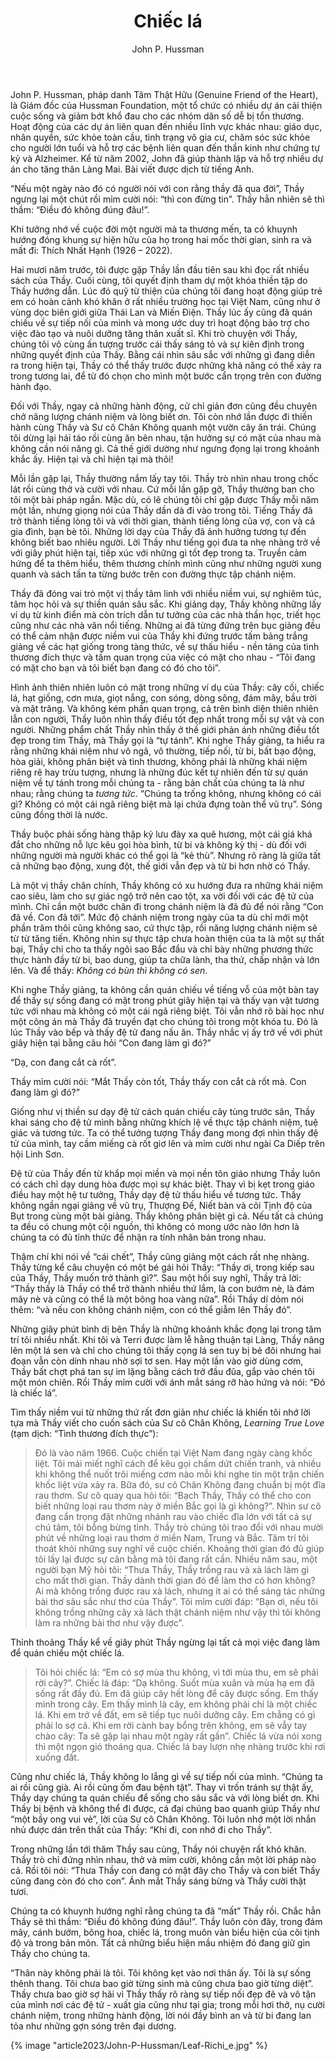 ﻿---
title: Chiếc lá
author: John P. Hussman
---

<p class="editors-preface">John P. Hussman, pháp danh Tâm Thật Hữu (Genuine Friend of the Heart), là Giám đốc của Hussman Foundation, một tổ chức có nhiều dự án cải thiện cuộc sống và giảm bớt khổ đau cho các nhóm dân số dễ bị tổn thương. Hoạt động của các dự án liên quan đến nhiều lĩnh vực khác nhau: giáo dục, nhân quyền, sức khỏe toàn cầu, tình trạng vô gia cư, chăm sóc sức khỏe cho người lớn tuổi và hỗ trợ các bệnh liên quan đến thần kinh như chứng tự kỷ và Alzheimer. Kể từ năm 2002, John đã giúp thành lập và hỗ trợ nhiều dự án cho tăng thân Làng Mai. Bài viết được dịch từ tiếng Anh.</p>

“Nếu một ngày nào đó có người nói với con rằng thầy đã qua đời”, Thầy ngưng lại một chút rồi mỉm cười nói: “thì con đừng tin”. Thầy hẳn nhiên sẽ thì thầm: “Điều đó không đúng đâu!”.

Khi tưởng nhớ về cuộc đời một người mà ta thương mến, ta có khuynh hướng đóng khung sự hiện hữu của họ trong hai mốc thời gian, sinh ra và mất đi: Thích Nhất Hạnh (1926 – 2022).

Hai mươi năm trước, tôi được gặp Thầy lần đầu tiên sau khi đọc rất nhiều sách của Thầy. Cuối cùng, tôi quyết định tham dự một khóa thiền tập do Thầy hướng dẫn. Lúc đó quỹ từ thiện của chúng tôi đang hoạt động giúp trẻ em có hoàn cảnh khó khăn ở rất nhiều trường học tại Việt Nam, cũng như ở vùng dọc biên giới giữa Thái Lan và Miến Điện. Thầy lúc ấy cũng đã quán chiếu về sự tiếp nối của mình và mong ước duy trì hoạt động bảo trợ cho việc đào tạo và nuôi dưỡng tăng thân xuất sĩ. Khi trò chuyện với Thầy, chúng tôi vô cùng ấn tượng trước cái thấy sáng tỏ và sự kiên định trong những quyết định của Thầy. Bằng cái nhìn sâu sắc với những gì đang diễn ra trong hiện tại, Thầy có thể thấy trước được những khả năng có thể xảy ra trong tương lai, để từ đó chọn cho mình một bước cẩn trọng trên con đường hành đạo.

Đối với Thầy, ngay cả những hành động, cử chỉ giản đơn cũng đều chuyên chở năng lượng chánh niệm và lòng biết ơn. Tôi còn nhớ lần được đi thiền hành cùng Thầy và Sư cô Chân Không quanh một vườn cây ăn trái. Chúng tôi dừng lại hái táo rồi cùng ăn bên nhau, tận hưởng sự có mặt của nhau mà không cần nói năng gì. Cả thế giới dường như ngưng đọng lại trong khoảnh khắc ấy. Hiện tại và chỉ hiện tại mà thôi!

<!-- {% image "article2023/John-P-Hussman/l13.JPG" %} -->

Mỗi lần gặp lại, Thầy thường nắm lấy tay tôi. Thầy trò nhìn nhau trong chốc lát rồi cùng thở và cười với nhau. Cứ mỗi lần gặp gỡ, Thầy thường ban cho tôi một bài pháp ngắn. Mặc dù, có lẽ chúng tôi chỉ gặp được Thầy mỗi năm một lần, nhưng giọng nói của Thầy dần dà đi vào trong tôi. Tiếng Thầy đã trở thành tiếng lòng tôi và với thời gian, thành tiếng lòng của vợ, con và cả gia đình, bạn bè tôi. Những lời dạy của Thầy đã ảnh hưởng tương tự đến không biết bao nhiêu người. Lời Thầy như tiếng gọi đưa ta nhẹ nhàng trở về với giây phút hiện tại, tiếp xúc với những gì tốt đẹp trong ta. Truyền cảm hứng để ta thêm hiểu, thêm thương chính mình cũng như những người xung quanh và sách tấn ta từng bước trên con đường thực tập chánh niệm.

Thầy đã đóng vai trò một vị thầy tâm linh với nhiều niềm vui, sự nghiêm túc, tâm học hỏi và sự thiền quán sâu sắc. Khi giảng dạy, Thầy không những lấy ví dụ từ kinh điển mà còn trích dẫn tư tưởng của các nhà thần học, triết học cũng như các nhà văn nổi tiếng. Những ai đã từng đứng trên bục giảng đều có thể cảm nhận được niềm vui của Thầy khi đứng trước tấm bảng trắng giảng về các hạt giống trong tàng thức, về sự thấu hiểu - nền tảng của tình thương đích thực và tầm quan trọng của việc có mặt cho nhau - “Tôi đang có mặt cho bạn và tôi biết bạn đang có đó cho tôi”.

Hình ảnh thiên nhiên luôn có mặt trong những ví dụ của Thầy: cây cối, chiếc lá, hạt giống, cơn mưa, giọt nắng, con sóng, dòng sông, đám mây, bầu trời và mặt trăng. Và không kém phần quan trọng, cả trên bình diện thiên nhiên lẫn con người, Thầy luôn nhìn thấy điều tốt đẹp nhất trong mỗi sự vật và con người. Những phẩm chất Thầy nhìn thấy ở thế giới phản ánh những điều tốt đẹp trong tim Thầy, mà Thầy gọi là “tự tánh”. Khi nghe Thầy giảng, ta hiểu ra rằng những khái niệm như vô ngã, vô thường, tiếp nối, từ bi, bất bạo động, hòa giải, không phân biệt và tình thương, không phải là những khái niệm riêng rẽ hay trừu tượng, nhưng là những đúc kết tự nhiên đến từ sự quán niệm về tự tánh trong mỗi chúng ta - rằng bản chất của chúng ta là như nhau; rằng chúng ta *tương tức*. “Chúng ta trống không, nhưng không có cái gì? Không có một cái ngã riêng biệt mà lại chứa đựng toàn thể vũ trụ”. Sóng cũng đồng thời là nước.

<!-- {% image "article2023/John-P-Hussman/13173211_1112957932099649_2621192491628848345_o.jpg" %} -->

Thầy buộc phải sống hàng thập kỷ lưu đày xa quê hương, một cái giá khá đắt cho những nỗ lực kêu gọi hòa bình, từ bi và không kỳ thị - dù đối với những người mà người khác có thể gọi là “kẻ thù”. Nhưng rõ ràng là giữa tất cả những bạo động, xung đột, thế giới vẫn đẹp và từ bi hơn nhờ có Thầy.

Là một vị thầy chân chính, Thầy không có xu hướng đưa ra những khái niệm cao siêu, làm cho sự giác ngộ trở nên cao tột, xa vời đối với các đệ tử của mình. Chỉ cần một bước chân đi trong chánh niệm là đã đủ để nói rằng “Con đã về. Con đã tới”. Mức độ chánh niệm trong ngày của ta dù chỉ mới một phần trăm thôi cũng không sao, cứ thực tập, rồi năng lượng chánh niệm sẽ từ từ tăng tiến. Không nhìn sự thực tập chưa hoàn thiện của ta là một sự thất bại, Thầy chỉ cho ta thấy ngôi sao Bắc đẩu và chỉ bày những phương thức thực hành đầy từ bi, bao dung, giúp ta chữa lành, tha thứ, chấp nhận và lớn lên. Và để thấy: *Không có bùn thì không có sen*.

Khi nghe Thầy giảng, ta không cần quán chiếu về tiếng vỗ của một bàn tay để thấy sự sống đang có mặt trong phút giây hiện tại và thấy vạn vật tương tức với nhau mà không có một cái ngã riêng biệt. Tôi vẫn nhớ rõ bài học như một công án mà Thầy đã truyền đạt cho chúng tôi trong một khóa tu. Đó là lúc Thầy vào bếp và thấy đệ tử đang nấu ăn. Thầy nhắc vị ấy trở về với phút giây hiện tại bằng câu hỏi “Con đang làm gì đó?”

“Dạ, con đang cắt cà rốt”.

Thầy mỉm cười nói: “Mắt Thầy còn tốt, Thầy thấy con cắt cà rốt mà. Con đang làm gì đó?”

Giống như vị thiền sư dạy đệ tử cách quán chiếu cây tùng trước sân, Thầy khai sáng cho đệ tử mình bằng những khích lệ về thực tập chánh niệm, tuệ giác và tương tức. Ta có thể tưởng tượng Thầy đang mong đợi nhìn thấy đệ tử của mình, tay cầm miếng cà rốt giơ lên và mỉm cười như ngài Ca Diếp trên hội Linh Sơn.

Đệ tử của Thầy đến từ khắp mọi miền và mọi nền tôn giáo nhưng Thầy luôn có cách chỉ dạy dung hòa được mọi sự khác biệt. Thay vì bị kẹt trong giáo điều hay một hệ tư tưởng, Thầy dạy đệ tử thấu hiểu về tương tức. Thầy không ngần ngại giảng về vũ trụ, Thượng Đế, Niết bàn và cõi Tịnh độ của Bụt trong cùng một bài giảng. Thầy không phân biệt gì cả. Nếu tất cả chúng ta đều có chung một cội nguồn, thì không có mong ước nào lớn hơn là chúng ta có đủ tỉnh thức để nhận ra tính nhân bản trong nhau.

Thậm chí khi nói về “cái chết”, Thầy cũng giảng một cách rất nhẹ nhàng. Thầy từng kể câu chuyện có một bé gái hỏi Thầy: “Thầy ơi, trong kiếp sau của Thầy, Thầy muốn trở thành gì?”. Sau một hồi suy nghĩ, Thầy trả lời: “Thầy thấy là Thầy có thể trở thành nhiều thứ lắm, là con bướm nè, là đám mây nè và cũng có thể là một bông hoa vàng nữa”. Rồi Thầy dí dỏm nói thêm: “và nếu con không chánh niệm, con có thể giẫm lên Thầy đó”.

Những giây phút bình dị bên Thầy là những khoảnh khắc đọng lại trong tâm trí tôi nhiều nhất. Khi tôi và Terri được làm lễ hằng thuận tại Làng, Thầy nâng lên một lá sen và chỉ cho chúng tôi thấy cọng lá sen tuy bị bẻ đôi nhưng hai đoạn vẫn còn dính nhau nhờ sợi tơ sen. Hay một lần vào giờ dùng cơm, Thầy bất chợt phá tan sự im lặng bằng cách trở đầu đũa, gắp vào chén tôi một món chiên. Rồi Thầy mỉm cười với ánh mắt sáng rỡ hào hứng và nói: “Đó là chiếc lá”.

Tìm thấy niềm vui từ những thứ rất đơn giản như chiếc lá khiến tôi nhớ lời tựa mà Thầy viết cho cuốn sách của Sư cô Chân Không, *Learning True Love* (tạm dịch: “Tình thương đích thực”):

> Đó là vào năm 1966. Cuộc chiến tại Việt Nam đang ngày càng khốc liệt. Tôi mải miết nghĩ cách để kêu gọi chấm dứt chiến tranh, và nhiều khi không thể nuốt trôi miếng cơm nào mỗi khi nghe tin một trận chiến khốc liệt vừa xảy ra. Bữa đó, sư cô Chân Không đang chuẩn bị một đĩa rau thơm. Sư cô quay qua hỏi tôi: “Bạch Thầy, Thầy có thể cho con biết những loại rau thơm này ở miền Bắc gọi là gì không?”. Nhìn sư cô đang cẩn trọng đặt những nhánh rau vào chiếc đĩa lớn với tất cả sự chú tâm, tôi bỗng bừng tỉnh. Thầy trò chúng tôi trao đổi với nhau mười phút về những loại rau thơm ở miền Nam, Trung và Bắc. Tâm trí tôi thoát khỏi những suy nghĩ về cuộc chiến. Khoảng thời gian đó đủ giúp tôi lấy lại được sự cân bằng mà tôi đang rất cần. Nhiều năm sau, một người bạn Mỹ hỏi tôi: “Thưa Thầy, Thầy trồng rau và xà lách làm gì cho mất thời gian. Thầy dành thời gian đó để làm thơ có hơn không? Ai mà không trồng được rau xà lách, nhưng ít ai có thể sáng tác những bài thơ sâu sắc như thơ của Thầy”. Tôi mỉm cười đáp: “Bạn ơi, nếu tôi không trồng những cây xà lách thật chánh niệm như vậy thì tôi không làm ra những bài thơ như vậy được”.

Thỉnh thoảng Thầy kể về giây phút Thầy ngừng lại tất cả mọi việc đang làm để quán chiếu một chiếc lá.

<!-- {% image "article2023/John-P-Hussman/DSC_8567.jpg" %} -->

> Tôi hỏi chiếc lá: “Em có sợ mùa thu không, vì tới mùa thu, em sẽ phải rời cây?”. Chiếc lá đáp: “Dạ không. Suốt mùa xuân và mùa hạ em đã sống rất đầy đủ. Em đã giúp cây hết lòng để cây được sống. Em thấy mình trong cây. Em thấy mình là cây, em không phải chỉ là một chiếc lá. Khi em trở về đất, em sẽ tiếp tục nuôi dưỡng cây. Em chẳng có gì phải lo sợ cả. Khi em rời cành bay bổng trên không, em sẽ vẫy tay chào cây: Ta sẽ gặp lại nhau một ngày rất gần”. Chiếc lá vừa nói xong thì một ngọn gió thoáng qua. Chiếc lá bay lượn nhẹ nhàng trước khi rơi xuống đất.

Cũng như chiếc lá, Thầy không lo lắng gì về sự tiếp nối của mình. “Chúng ta ai rồi cũng già. Ai rồi cũng ốm đau bệnh tật”. Thay vì trốn tránh sự thật ấy, Thầy dạy chúng ta quán chiếu để sống cho sâu sắc và với lòng biết ơn. Khi Thầy bị bệnh và không thể đi được, cả đại chúng bao quanh giúp Thầy như “một bầy ong vui vẻ”, lời của Sư cô Chân Không. Tôi luôn nhớ một lời nhắn nhủ được dán trên thất của Thầy: “Khi đi, con nhớ đi cho Thầy”.

Trong những lần tới thăm Thầy sau cùng, Thầy nói chuyện rất khó khăn. Thầy trò chỉ đứng nhìn nhau, thở và mỉm cười, không cần một lời pháp nào cả. Rồi tôi nói: “Thưa Thầy con đang có mặt đây cho Thầy và con biết Thầy cũng đang còn đó cho con”. Ánh mắt Thầy sáng bừng và Thầy cười thật tươi.

Chúng ta có khuynh hướng nghĩ rằng chúng ta đã “mất” Thầy rồi. Chắc hẳn Thầy sẽ thì thầm: “Điều đó không đúng đâu!”. Thầy luôn còn đây, trong đám mây, cánh bướm, bông hoa, chiếc lá, trong muôn vàn biểu hiện của cõi tịnh độ và trong bản môn. Tất cả những biểu hiện mầu nhiệm đó đang giữ gìn Thầy cho chúng ta.

“Thân này không phải là tôi. Tôi không kẹt vào nơi thân ấy. Tôi là sự sống thênh thang. Tôi chưa bao giờ từng sinh mà cũng chưa bao giờ từng diệt”. Thầy chưa bao giờ sợ hãi vì Thầy thấy rõ ràng sự tiếp nối đẹp đẽ và vô tận của mình nơi các đệ tử - xuất gia cũng như tại gia; trong mỗi hơi thở, nụ cười chánh niệm, trong những hành động, lời nói đầy bình an và từ bi đang lan tỏa như những gợn sóng trên đại dương.

<div class="article-end"></div>

{% image "article2023/John-P-Hussman/Leaf-Richi_e.jpg" %}
<!-- drawing by Ricelli (Richi) Laplace Resende -->
